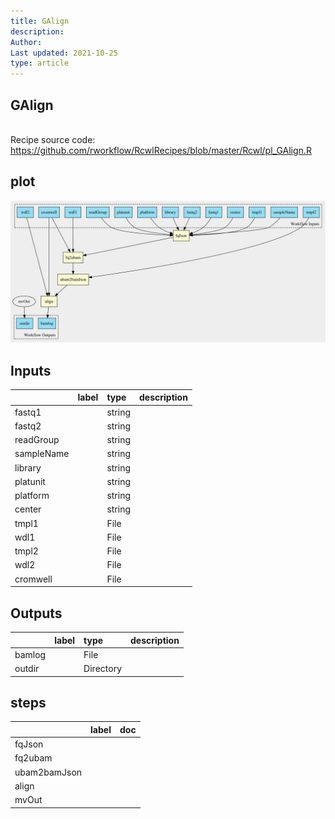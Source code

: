 ```yaml
---
title: GAlign
description: 
Author: 
Last updated: 2021-10-25
type: article
---
```

## GAlign
<br>Recipe source code: <https://github.com/rworkflow/RcwlRecipes/blob/master/Rcwl/pl_GAlign.R>
## plot
![## GAlign](/plots/GAlign.svg)
## Inputs
|           |label |type   |description  |
|:----------|:-----|:------|:------------|
|fastq1     |      |string |  |
|fastq2     |      |string |  |
|readGroup  |      |string |  |
|sampleName |      |string |  |
|library    |      |string |  |
|platunit   |      |string |  |
|platform   |      |string |  |
|center     |      |string |  |
|tmpl1      |      |File   |  |
|wdl1       |      |File   |  |
|tmpl2      |      |File   |  |
|wdl2       |      |File   |  |
|cromwell   |      |File   |  |
## Outputs
|       |label        |type      |description  |
|:------|:------------|:---------|:------------|
|bamlog |  |File      |  |
|outdir |  |Directory |  |
## steps
|             |label        |doc          |
|:------------|:------------|:------------|
|fqJson       |  |  |
|fq2ubam      |  |  |
|ubam2bamJson |  |  |
|align        |  |  |
|mvOut        |  |  |

